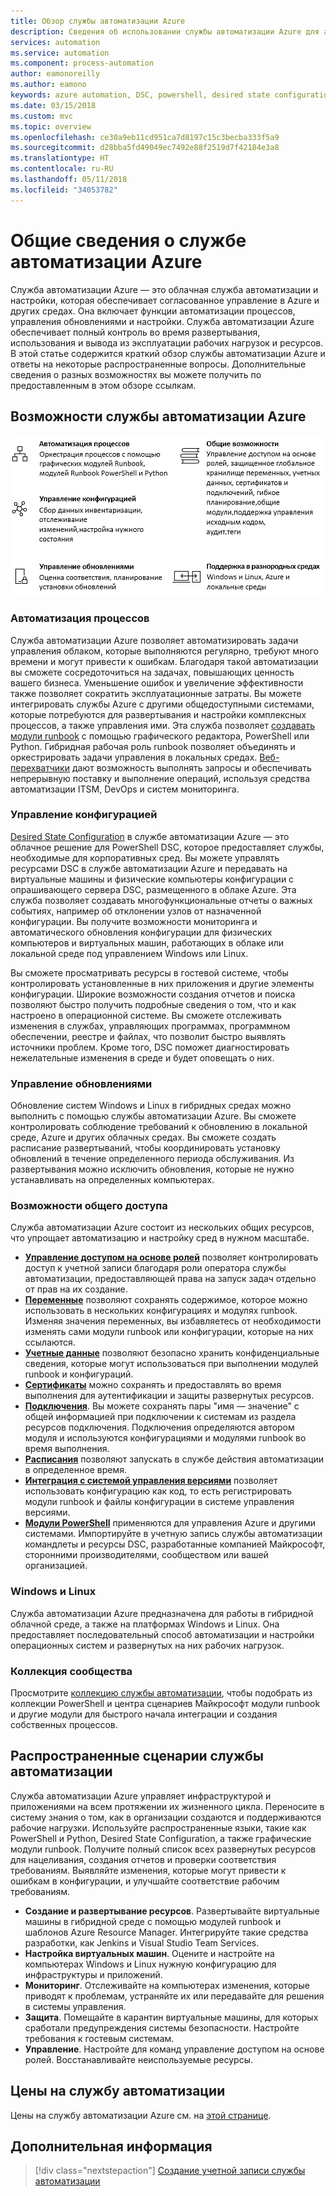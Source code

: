 ```yaml
---
title: Обзор службы автоматизации Azure
description: Сведения об использовании службы автоматизации Azure для автоматизации жизненного цикла инфраструктуры и приложений.
services: automation
ms.service: automation
ms.component: process-automation
author: eamonoreilly
ms.author: eamono
keywords: azure automation, DSC, powershell, desired state configuration, update management, change tracking, inventory, runbooks, python, graphical
ms.date: 03/15/2018
ms.custom: mvc
ms.topic: overview
ms.openlocfilehash: ce30a9eb11cd951ca7d8197c15c3becba333f5a9
ms.sourcegitcommit: d28bba5fd49049ec7492e88f2519d7f42184e3a8
ms.translationtype: HT
ms.contentlocale: ru-RU
ms.lasthandoff: 05/11/2018
ms.locfileid: "34053782"
---
```

# <a name="an-introduction-to-azure-automation"></a>Общие сведения о службе автоматизации Azure

Служба автоматизации Azure — это облачная служба автоматизации и настройки, которая обеспечивает согласованное управление в Azure и других средах. Она включает функции автоматизации процессов, управления обновлениями и настройки. Служба автоматизации Azure обеспечивает полный контроль во время развертывания, использования и вывода из эксплуатации рабочих нагрузок и ресурсов.
В этой статье содержится краткий обзор службы автоматизации Azure и ответы на некоторые распространенные вопросы. Дополнительные сведения о разных возможностях вы можете получить по предоставленным в этом обзоре ссылкам.

## <a name="azure-automation-capabilities"></a>Возможности службы автоматизации Azure

![Обзор возможностей службы автоматизации](media/automation-overview/automation-overview.png)

### <a name="process-automation"></a>Автоматизация процессов

Служба автоматизации Azure позволяет автоматизировать задачи управления облаком, которые выполняются регулярно, требуют много времени и могут привести к ошибкам. Благодаря такой автоматизации вы сможете сосредоточиться на задачах, повышающих ценность вашего бизнеса. Уменьшение ошибок и увеличение эффективности также позволяет сократить эксплуатационные затраты. Вы можете интегрировать службы Azure с другими общедоступными системами, которые потребуются для развертывания и настройки комплексных процессов, а также управления ими. Эта служба позволяет [создавать модули runbook](automation-runbook-types.md) с помощью графического редактора, PowerShell или Python. Гибридная рабочая роль runbook позволяет объединять и оркестрировать задачи управления в локальных средах. [Веб-перехватчики](automation-webhooks.md) дают возможность выполнять запросы и обеспечивать непрерывную поставку и выполнение операций, используя средства автоматизации ITSM, DevOps и систем мониторинга.

### <a name="configuration-management"></a>Управление конфигурацией

[Desired State Configuration](automation-dsc-overview.md) в службе автоматизации Azure — это облачное решение для PowerShell DSC, которое предоставляет службы, необходимые для корпоративных сред. Вы можете управлять ресурсами DSC в службе автоматизации Azure и передавать на виртуальные машины и физические компьютеры конфигурации с опрашивающего сервера DSC, размещенного в облаке Azure. Эта служба позволяет создавать многофункциональные отчеты о важных событиях, например об отклонении узлов от назначенной конфигурации. Вы получите возможности мониторинга и автоматического обновления конфигурации для физических компьютеров и виртуальных машин, работающих в облаке или локальной среде под управлением Windows или Linux.

Вы сможете просматривать ресурсы в гостевой системе, чтобы контролировать установленные в них приложения и другие элементы конфигурации. Широкие возможности создания отчетов и поиска позволяют быстро получить подробные сведения о том, что и как настроено в операционной системе. Вы сможете отслеживать изменения в службах, управляющих программах, программном обеспечении, реестре и файлах, что позволит быстро выявлять источники проблем. Кроме того, DSC поможет диагностировать нежелательные изменения в среде и будет оповещать о них.

### <a name="update-management"></a>Управление обновлениями

Обновление систем Windows и Linux в гибридных средах можно выполнить с помощью службы автоматизации Azure. Вы сможете контролировать соблюдение требований к обновлению в локальной среде, Azure и других облачных средах. Вы сможете создать расписание развертываний, чтобы координировать установку обновлений в течение определенного периода обслуживания. Из развертывания можно исключить обновления, которые не нужно устанавливать на определенных компьютерах.

### <a name="shared-capabilities"></a>Возможности общего доступа

Служба автоматизации Azure состоит из нескольких общих ресурсов, что упрощает автоматизацию и настройку сред в нужном масштабе.

* **[Управление доступом на основе ролей](automation-role-based-access-control.md)** позволяет контролировать доступ к учетной записи благодаря роли оператора службы автоматизации, предоставляющей права на запуск задач отдельно от прав на их создание.
* **[Переменные](automation-variables.md)**  позволяют сохранять содержимое, которое можно использовать в нескольких конфигурациях и модулях runbook. Изменяя значения переменных, вы избавляетесь от необходимости изменять сами модули runbook или конфигурации, которые на них ссылаются.
* **[Учетные данные](automation-credentials.md)** позволяют безопасно хранить конфиденциальные сведения, которые могут использоваться при выполнении модулей runbook и конфигураций.
* **[Сертификаты](automation-certificates.md)** можно сохранять и предоставлять во время выполнения для аутентификации и защиты развернутых ресурсов.
* **[Подключения](automation-connections.md)**. Вы можете сохранять пары "имя — значение" с общей информацией при подключении к системам из раздела ресурсов подключения. Подключения определяются автором модуля и используются конфигурациями и модулями runbook во время выполнения.
* **[Расписания](automation-schedules.md)** позволяют запускать в службе действия автоматизации в определенное время.
* **[Интеграция с системой управления версиями](automation-source-control-integration.md)** позволяет использовать конфигурацию как код, то есть регистрировать модули runbook и файлы конфигурации в системе управления версиями.
* **[Модули PowerShell](automation-integration-modules.md)** применяются для управления Azure и другими системами. Импортируйте в учетную запись службы автоматизации командлеты и ресурсы DSC, разработанные компанией Майкрософт, сторонними производителями, сообществом или вашей организацией.

### <a name="windows-and-linux"></a>Windows и Linux

Служба автоматизации Azure предназначена для работы в гибридной облачной среде, а также на платформах Windows и Linux. Она предоставляет последовательный способ автоматизации и настройки операционных систем и развернутых на них рабочих нагрузок.

### <a name="community-gallery"></a>Коллекция сообщества

Просмотрите [коллекцию службы автоматизации](automation-runbook-gallery.md), чтобы подобрать из коллекции PowerShell и центра сценариев Майкрософт модули runbook и другие модули для быстрого начала интеграции и создания собственных процессов.

## <a name="common-scenarios-for-automation"></a>Распространенные сценарии службы автоматизации

Служба автоматизации Azure управляет инфраструктурой и приложениями на всем протяжении их жизненного цикла. Переносите в систему знания о том, как в организации создаются и поддерживаются рабочие нагрузки. Используйте распространенные языки, такие как PowerShell и Python, Desired State Configuration, а также графические модули runbook. Получите полный список всех развернутых ресурсов для нацеливания, создания отчетов и проверки соответствия требованиям. Выявляйте изменения, которые могут привести к ошибкам в конфигурации, и улучшайте соответствие рабочим требованиям.

* **Создание и развертывание ресурсов**. Развертывайте виртуальные машины в гибридной среде с помощью модулей runbook и шаблонов Azure Resource Manager. Интегрируйте такие средства разработки, как Jenkins и Visual Studio Team Services.
* **Настройка виртуальных машин**. Оцените и настройте на компьютерах Windows и Linux нужную конфигурацию для инфраструктуры и приложений.
* **Мониторинг**. Отслеживайте на компьютерах изменения, которые приводят к проблемам, устраняйте их или передавайте для решения в системы управления.
* **Защита**. Помещайте в карантин виртуальные машины, для которых сработали предупреждения системы безопасности. Настройте требования к гостевым системам.
* **Управление**. Настройте для команд управление доступом на основе ролей. Восстанавливайте неиспользуемые ресурсы.

## <a name="pricing-for-automation"></a>Цены на службу автоматизации

Цены на службу автоматизации Azure см. на [этой странице](https://azure.microsoft.com/pricing/details/automation/).

## <a name="next-steps"></a>Дополнительная информация

> [!div class="nextstepaction"]
> [Создание учетной записи службы автоматизации](automation-quickstart-create-account.md)
